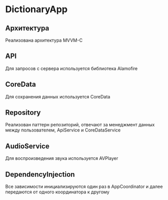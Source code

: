 # DictionaryApp
## Архитектура
Реализована архитектура MVVM-C 
## API
Для запросов с сервера используется библиотека Alamofire
## CoreData
Для сохранения данных используется CoreData
## Repository
Реализован паттерн репозиторий, отвечают за менеджмент данных между пользователем, ApiService и CoreDataService
## AudioService
Для воспроизведения звука используется AVPlayer
## DependencyInjection
Все зависимости инициализируются один раз в AppCoordinator и далее передаются от одного координатора к другому
